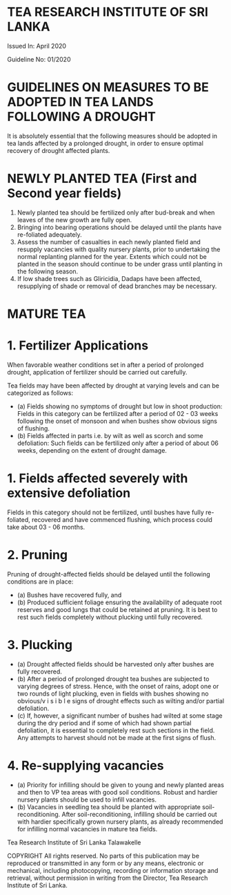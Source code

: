 # TEA RESEARCH INSTITUTE OF SRI LANKA

Issued In: April 2020

Guideline No: 01/2020

# GUIDELINES ON MEASURES TO BE ADOPTED IN TEA LANDS FOLLOWING A DROUGHT

It is absolutely essential that the following measures should be adopted in tea lands affected by a prolonged drought, in order to ensure optimal recovery of drought affected plants.

# NEWLY PLANTED TEA (First and Second year fields)

1. Newly planted tea should be fertilized only after bud-break and when leaves of the new growth are fully open.
2. Bringing into bearing operations should be delayed until the plants have re-foliated adequately.
3. Assess the number of casualties in each newly planted field and resupply vacancies with quality nursery plants, prior to undertaking the normal replanting planned for the year. Extents which could not be planted in the season should continue to be under grass until planting in the following season.
4. If low shade trees such as Gliricidia, Dadaps have been affected, resupplying of shade or removal of dead branches may be necessary.

# MATURE TEA

# 1. Fertilizer Applications

When favorable weather conditions set in after a period of prolonged drought, application of fertilizer should be carried out carefully.

Tea fields may have been affected by drought at varying levels and can be categorized as follows:

- (a) Fields showing no symptoms of drought but low in shoot production: Fields in this category can be fertilized after a period of 02 - 03 weeks following the onset of monsoon and when bushes show obvious signs of flushing.
- (b) Fields affected in parts i.e. by wilt as well as scorch and some defoliation: Such fields can be fertilized only after a period of about 06 weeks, depending on the extent of drought damage.
# 1. Fields affected severely with extensive defoliation

Fields in this category should not be fertilized, until bushes have fully re-foliated, recovered and have commenced flushing, which process could take about 03 - 06 months.

# 2. Pruning

Pruning of drought-affected fields should be delayed until the following conditions are in place:

- (a) Bushes have recovered fully, and
- (b) Produced sufficient foliage ensuring the availability of adequate root reserves and good lungs that could be retained at pruning. It is best to rest such fields completely without plucking until fully recovered.

# 3. Plucking

- (a) Drought affected fields should be harvested only after bushes are fully recovered.
- (b) After a period of prolonged drought tea bushes are subjected to varying degrees of stress. Hence, with the onset of rains, adopt one or two rounds of light plucking, even in fields with bushes showing no obvious/v i s i b l e signs of drought effects such as wilting and/or partial defoliation.
- (c) If, however, a significant number of bushes had wilted at some stage during the dry period and if some of which had shown partial defoliation, it is essential to completely rest such sections in the field. Any attempts to harvest should not be made at the first signs of flush.

# 4. Re-supplying vacancies

- (a) Priority for infilling should be given to young and newly planted areas and then to VP tea areas with good soil conditions. Robust and hardier nursery plants should be used to infill vacancies.
- (b) Vacancies in seedling tea should be planted with appropriate soil-reconditioning. After soil-reconditioning, infilling should be carried out with hardier specifically grown nursery plants, as already recommended for infilling normal vacancies in mature tea fields.

Tea Research Institute of Sri Lanka
Talawakelle

COPYRIGHT
All rights reserved. No parts of this publication may be reproduced or transmitted in any form or by any means, electronic or mechanical, including photocopying, recording or information storage and retrieval, without permission in writing from the Director, Tea Research Institute of Sri Lanka.